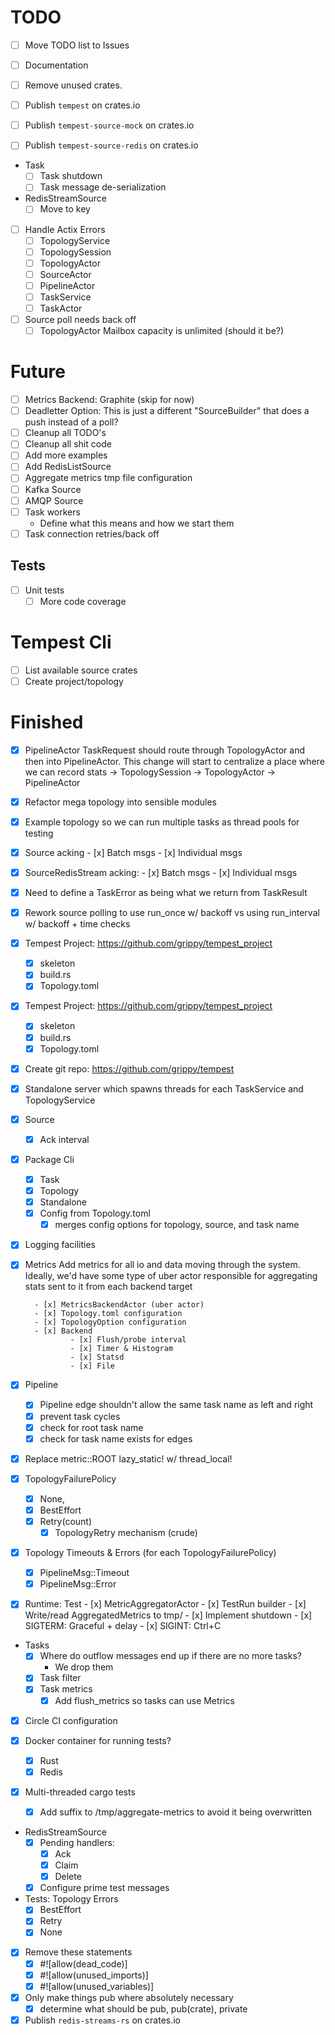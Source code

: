 # TODO

- [ ] Move TODO list to Issues
- [ ] Documentation
- [ ] Remove unused crates.
- [ ] Publish `tempest` on crates.io
- [ ] Publish `tempest-source-mock` on crates.io
- [ ] Publish `tempest-source-redis` on crates.io



- Task
    - [ ] Task shutdown
    - [ ] Task message de-serialization

- RedisStreamSource
    - [ ] Move to key

- [ ] Handle Actix Errors
    - [ ] TopologyService
    - [ ] TopologySession
    - [ ] TopologyActor
    - [ ] SourceActor
    - [ ] PipelineActor
    - [ ] TaskService
    - [ ] TaskActor

- [ ] Source poll needs back off
    - [ ] TopologyActor Mailbox capacity is unlimited (should it be?)

# Future

- [ ] Metrics Backend: Graphite (skip for now)
- [ ] Deadletter Option: This is just a different "SourceBuilder" that does a push instead of a poll?
- [ ] Cleanup all TODO's
- [ ] Cleanup all shit code
- [ ] Add more examples
- [ ] Add RedisListSource
- [ ] Aggregate metrics tmp file configuration
- [ ] Kafka Source
- [ ] AMQP Source
- [ ] Task workers
    - Define what this means and how we start them
- [ ] Task connection retries/back off

## Tests

- [ ] Unit tests
    - [ ] More code coverage

# Tempest Cli

- [ ] List available source crates
- [ ] Create project/topology

# Finished

- [x] PipelineActor TaskRequest should route through TopologyActor and then into PipelineActor.
      This change will start to centralize a place where we can record stats
        -> TopologySession -> TopologyActor -> PipelineActor

- [x] Refactor mega topology into sensible modules
- [x] Example topology so we can run multiple tasks as thread pools for testing
- [x] Source acking
        - [x] Batch msgs
        - [x] Individual msgs

- [x] SourceRedisStream acking:
        - [x] Batch msgs
        - [x] Individual msgs

- [x] Need to define a TaskError as being what we return from TaskResult

- [x] Rework source polling to use run_once w/ backoff vs using run_interval w/ backoff + time checks

- [x] Tempest Project: https://github.com/grippy/tempest_project

  - [x] skeleton
  - [x] build.rs
  - [x] Topology.toml

- [x] Tempest Project: https://github.com/grippy/tempest_project

  - [x] skeleton
  - [x] build.rs
  - [x] Topology.toml

- [x] Create git repo: https://github.com/grippy/tempest

- [x] Standalone server which spawns threads for each TaskService and TopologyService

- [x] Source
    - [x] Ack interval

- [x] Package Cli
    - [x] Task
    - [x] Topology
    - [x] Standalone
    - [x] Config from Topology.toml
        - [x] merges config options for topology, source, and task name

- [x] Logging facilities

- [x] Metrics
        Add metrics for all io and data moving through the system.
        Ideally, we'd have some type of uber actor responsible
        for aggregating stats sent to it from each backend target

        - [x] MetricsBackendActor (uber actor)
        - [x] Topology.toml configuration
        - [x] TopologyOption configuration
        - [x] Backend
                - [x] Flush/probe interval
                - [x] Timer & Histogram
                - [x] Statsd
                - [x] File
- [x] Pipeline
    - [x] Pipeline edge shouldn't allow the same task name as left and right
    - [x] prevent task cycles
    - [x] check for root task name
    - [x] check for task name exists for edges

- [x] Replace metric::ROOT lazy_static! w/ thread_local!
- [x] TopologyFailurePolicy
    - [x] None,
    - [x] BestEffort
    - [x] Retry(count)
        - [x] TopologyRetry mechanism (crude)

- [x] Topology Timeouts & Errors (for each TopologyFailurePolicy)
  - [x] PipelineMsg::Timeout
  - [x] PipelineMsg::Error

- [x] Runtime: Test
        - [x] MetricAggregatorActor
        - [x] TestRun builder
        - [x] Write/read AggregatedMetrics to tmp/
        - [x] Implement shutdown
                - [x] SIGTERM: Graceful + delay
                - [x] SIGINT: Ctrl+C

- Tasks
    - [x] Where do outflow messages end up if there are no more tasks?
        - We drop them
    - [x] Task filter
    - [x] Task metrics
        - [x] Add flush_metrics so tasks can use Metrics

- [x] Circle CI configuration

- [x] Docker container for running tests?
    - [x] Rust
    - [x] Redis

- [x] Multi-threaded cargo tests
    - [x] Add suffix to /tmp/aggregate-metrics to avoid it being overwritten

- RedisStreamSource
    - [x] Pending handlers:
        - [x] Ack
        - [x] Claim
        - [x] Delete
    - [x] Configure prime test messages

- Tests:
    Topology Errors
    - [x] BestEffort
    - [x] Retry
    - [x] None

- [x] Remove these statements
    - [x] #![allow(dead_code)]
    - [x] #![allow(unused_imports)]
    - [x] #![allow(unused_variables)]

- [x] Only make things pub where absolutely necessary
    - [x] determine what should be pub, pub(crate), private

- [x] Publish `redis-streams-rs` on crates.io